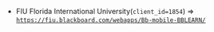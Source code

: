  - FIU Florida International University(`client_id=1854`) => [`https://fiu.blackboard.com/webapps/Bb-mobile-BBLEARN/`](https://fiu.blackboard.com/webapps/Bb-mobile-BBLEARN/)
